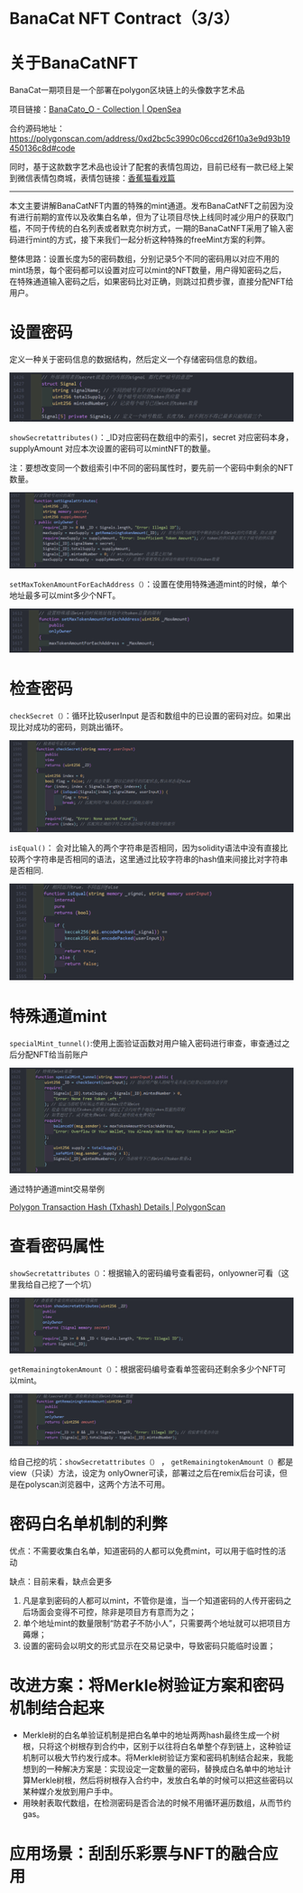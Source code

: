 # BanaCat NFT Contract（3/3）

# 关于BanaCatNFT

BanaCat一期项目是一个部署在polygon区块链上的头像数字艺术品

项目链接：[BanaCato_O - Collection | OpenSea](https://opensea.io/collection/banacat-v2)

合约源码地址：https://polygonscan.com/address/0xd2bc5c3990c06ccd26f10a3e9d93b19450136c8d#code

同时，基于这款数字艺术品也设计了配套的表情包周边，目前已经有一款已经上架到微信表情包商城，表情包链接：[香蕉猫看戏篇](https://sticker.weixin.qq.com/cgi-bin/mmemoticon-bin/emoticonview?oper=single&t=shop/detail&productid=aL2PCfwK/89qO7sF6/+I+UDhfwEjhec2ZNvdnLLJRd/N7QVyYnUnFpeB0t9OOOGqFiGlj08OJVil+/ruMQmJp3eFNlkqDVcbCJC9A4/2eWbE=)

---

本文主要讲解BanaCatNFT内置的特殊的mint通道。发布BanaCatNFT之前因为没有进行前期的宣传以及收集白名单，但为了让项目尽快上线同时减少用户的获取门槛，不同于传统的白名列表或者默克尔树方式，一期的BanaCatNFT采用了输入密码进行mint的方式，接下来我们一起分析这种特殊的freeMint方案的利弊。

整体思路：设置长度为5的密码数组，分别记录5个不同的密码用以对应不用的mint场景，每个密码都可以设置对应可以mint的NFT数量，用户得知密码之后，在特殊通道输入密码之后，如果密码比对正确，则跳过扣费步骤，直接分配NFT给用户。

# 设置密码

定义一种关于密码信息的数据结构，然后定义一个存储密码信息的数组。

![Untitled](./img/Untitled.png)

`showSecretattributes()`：_ID对应密码在数组中的索引，secret 对应密码本身，supplyAmount 对应本次设置的密码可以mintNFT的数量。

注：要想改变同一个数组索引中不同的密码属性时，要先前一个密码中剩余的NFT数量。

![Untitled](./img/1.png)

`setMaxTokenAmountForEachAddress（）`：设置在使用特殊通道mint的时候，单个地址最多可以mint多少个NFT。

![Untitled](./img/2.png)

# 检查密码

`checkSecret（）`：循环比较userInput 是否和数组中的已设置的密码对应。如果出现比对成功的密码，则跳出循环。

![Untitled](./img/3.png)

`isEqual()`： 会对比输入的两个字符串是否相同，因为solidity语法中没有直接比较两个字符串是否相同的语法，这里通过比较字符串的hash值来间接比对字符串是否相同.

![Untitled](./img/4.png)

# 特殊通道mint

`specialMint_tunnel()`:使用上面验证函数对用户输入密码进行审查，审查通过之后分配NFT给当前账户

![Untitled](./img/5.png)

通过特护通道mint交易举例

[Polygon Transaction Hash (Txhash) Details | PolygonScan](https://polygonscan.com/tx/0xc50d4022ff5a9e3b906ede41cf014a55bfe93d901711e3514f844778d31e9abd)

# 查看密码属性

`showSecretattributes（）`：根据输入的密码编号查看密码，onlyowner可看（这里我给自己挖了一个坑）

![Untitled](./img/6.png)

`getRemainingtokenAmount（）`：根据密码编号查看单签密码还剩余多少个NFT可以mint。

![Untitled](./img/7.png)

给自己挖的坑：`showSecretattributes（）` ，  `getRemainingtokenAmount（）`都是view（只读）方法，设定为 onlyOwner可读，部署过之后在remix后台可读，但是在polyscan浏览器中，这两个方法不可用。

# 密码白名单机制的利弊

优点：不需要收集白名单，知道密码的人都可以免费mint，可以用于临时性的活动

缺点：目前来看，缺点会更多

1. 凡是拿到密码的人都可以mint，不管你是谁，当一个知道密码的人传开密码之后场面会变得不可控，除非是项目方有意而为之；
2. 单个地址mint的数量限制“防君子不防小人”，只需要两个地址就可以把项目方薅爆；
3. 设置的密码会以明文的形式显示在交易记录中，导致密码只能临时设置；

# 改进方案：将Merkle树验证方案和密码机制结合起来

- Merkle树的白名单验证机制是把白名单中的地址两两hash最终生成一个树根，只将这个树根存到合约中，区别于以往将白名单整个存到链上，这种验证机制可以极大节约发行成本。将Merkle树验证方案和密码机制结合起来，我能想到的一种解决方案是：实现设定一定数量的密码，替换成白名单中的地址计算Merkle树根，然后将树根存入合约中，发放白名单的时候可以把这些密码以某种媒介发放到用户手中。
- 用映射表取代数组，在检测密码是否合法的时候不用循环遍历数组，从而节约gas。

# 应用场景：刮刮乐彩票与NFT的融合应用